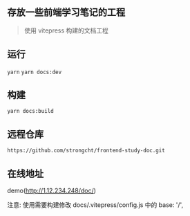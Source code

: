 ## 存放一些前端学习笔记的工程

> 使用 vitepress 构建的文档工程

## 运行

`yarn`
`yarn docs:dev`

## 构建

`yarn docs:build`

## 远程仓库

`https://github.com/strongcht/frontend-study-doc.git`

## 在线地址

demo(http://1.12.234.248/doc/)

注意: 使用需要构建修改 docs/.vitepress/config.js 中的 base: '/',
